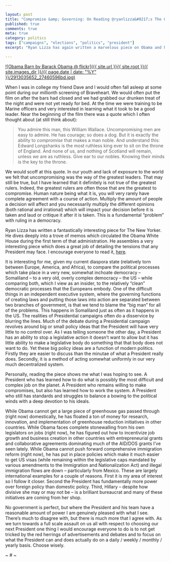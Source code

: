 ```yaml
---

layout: post
title: "Compromise &amp; Governing: On Reading @ryanlizza&#8217;s The Obama Memos"
published: true
comments: true
meta: true
category: politics
tags: ["campaigns", "elections", "politics", "president"]
excerpt: "Ryan Lizza has again written a marvelous piece on Obama and his team. Just as he did with his watershed piece on the Obama campaign, he has written a long and worthwhile piece on Obama's first term to date. If you want to understand the fundamental contradictions that come with governing, and if you want to learn what you elect a President to truly do, read it - after you read my thoughts."

---
```


[![Obama Barn by Barack Obama @ flickr]({{ site.url }}{{ site.root }}{{ site.images_dir }}/{{ page.date | date: "%Y" }}/2913035652_27460596bd.jpg)](http://www.flickr.com/photos/barackobamadotcom/2913035652/)

When I was in college my friend Dave and I would often fall asleep at some point during our millionth screening of Braveheart. We would often put the film on after the bars had closed and we had grabbed our drunken treat of the night and were not yet ready for bed. At the time we were training to be Marine officers and very interested in learning what it took to be a good leader. Near the beginning of the film there was a quote which I often thought about (at still think about):


> You admire this man, this William Wallace. Uncompromising men are easy to admire. He has courage; so does a dog. But it is exactly the ability to *compromise* that makes a man noble. And understand this: Edward Longshanks is the most ruthless king ever to sit on the throne of England. And none of us, and nothing of Scotland will remain, unless *we* are as ruthless. Give ear to our nobles. Knowing their minds is the key to the throne.

We would scoff at this quote. In our youth and lack of exposure to the world we felt that uncompromising was the way of the greatest leaders. That may still be true, but I have learned that it definitely is not true of the greatest rulers. Indeed, the greatest rulers are often those that are the greatest to compromise. Human nature being what it is, you will very rarely have complete agreement with a course of action. Multiply the amount of people a decision will affect and you necessarily multiply the different opinions (both rational and irrational) which will impact your decision before it is taken and laud or critique it after it is taken. This is a fundamental “problem” with ruling in a democracy.

Ryan Lizza has written a fantastically interesting piece for The New Yorker. He dives deeply into a trove of memos which circulated the Obama White House during the first term of that administration. He assembles a very interesting piece which does a great job of detailing the tensions that any President may face. I encourage everyone to read it, [here][2].

 [2]: http://wsl.so/zTXpzr "The Obama Memos"

It is interesting for me, given my current diaspora state (relatively torn between Europe, America, and Africa), to compare the political processes which take place in a very new, somewhat inchoate democracy – Somaliland – to a very old, overly complex democracy – the US – while comparing both, which I view as an insider, to the relatively “clean” democratic processes that the Europeans embody. One of the difficult things in an independent executive system, where the governing functions of creating laws and putting those laws into action are separated between two branches of government, is that we tend to blame the “big man” for all of the problems. This happens in Somaliland just as often as it happens in the US. The realities of Presidential campaigns often do a disservice by blurring the lines. Much of the debate during a Presidential campaign revolves around big or small policy ideas that the President will have very little to no control over. As I was telling someone the other day, a President has an ability to stop a legislative action it doesn’t want to allow but it has little ability to make a legislative body do something that that body does not want to do. Yet these big policy ideas are a function of modern politics. Firstly they are easier to discuss than the minutae of what a President really does. Secondly, it is a method of acting somewhat uniformly in our very much decentralized system.

Personally, reading the piece shows me what I was hoping to see. A President who has learned how to do what is possibly the most difficult and complex job on the planet. A President who remains willing to make compromises, but also has learned how to work the system. A President who still has standards and struggles to balance a bowing to the political winds with a deep devotion to his ideals.

While Obama cannot get a large piece of greenhouse gas passed through (right now) domestically, he has floated a ton of money for research, innovation, and implementation of greenhouse reduction initiatives in other countries. While Obama faces complete stonewalling from his own legislators on jobs (right now), he has figured out how to incentivize job growth and business creation in other countries with entrepreneurial grants and collaborative agreements dominating much of the AID/DOS grants I’ve seen lately. While Obama cannot push forward comprehensive immigration reform (right now), he has put in place policies which make it much easier to get US visas (while remaining within the legislative caps mandated by various amendments to the Immigration and Nationalization Act) and illegal immigration flows are down – particularly from Mexico. These are largely international examples for a couple of reasons. First it is my area of interest so I follow it closer. Second the President has fundamentally more power over foreign policy than domestic policy. Third, Hillary – despite how divisive she may or may not be – is a brilliant bureaucrat and many of these initiatives are coming from her shop.

No government is perfect, but where the President and his team have a reasonable amount of power I am genuinely pleased with what I see. There’s much to disagree with, but there is much more that I agree with. As we turn towards a full scale assault on us all with respect to choosing our next President one thing I would encourage everyone to do is to not get tricked by the red herrings of advertisements and debates and to focus on what the President can and does actually do on a daily / weekly / monthly / yearly basis. Choose wisely.

~ # ~